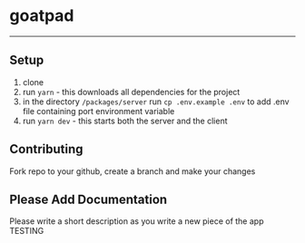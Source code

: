 # goatpad

---

## Setup

1. clone
2. run `yarn` - this downloads all dependencies for the project
3. in the directory `/packages/server` run `cp .env.example .env` to add .env file containing port environment variable
4. run `yarn dev` - this starts both the server and the client

## Contributing

Fork repo to your github, create a branch and make your changes

## Please Add Documentation

Please write a short description as you write a new piece of the app
TESTING
